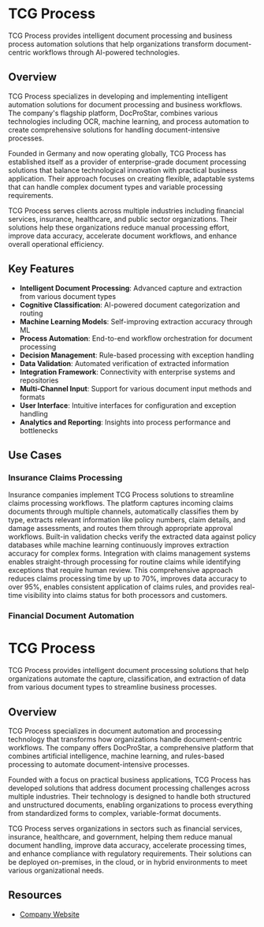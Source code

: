 # TCG Process

TCG Process provides intelligent document processing and business process automation solutions that help organizations transform document-centric workflows through AI-powered technologies.

## Overview

TCG Process specializes in developing and implementing intelligent automation solutions for document processing and business workflows. The company's flagship platform, DocProStar, combines various technologies including OCR, machine learning, and process automation to create comprehensive solutions for handling document-intensive processes.

Founded in Germany and now operating globally, TCG Process has established itself as a provider of enterprise-grade document processing solutions that balance technological innovation with practical business application. Their approach focuses on creating flexible, adaptable systems that can handle complex document types and variable processing requirements.

TCG Process serves clients across multiple industries including financial services, insurance, healthcare, and public sector organizations. Their solutions help these organizations reduce manual processing effort, improve data accuracy, accelerate document workflows, and enhance overall operational efficiency.

## Key Features

- **Intelligent Document Processing**: Advanced capture and extraction from various document types
- **Cognitive Classification**: AI-powered document categorization and routing
- **Machine Learning Models**: Self-improving extraction accuracy through ML
- **Process Automation**: End-to-end workflow orchestration for document processing
- **Decision Management**: Rule-based processing with exception handling
- **Data Validation**: Automated verification of extracted information
- **Integration Framework**: Connectivity with enterprise systems and repositories
- **Multi-Channel Input**: Support for various document input methods and formats
- **User Interface**: Intuitive interfaces for configuration and exception handling
- **Analytics and Reporting**: Insights into process performance and bottlenecks

## Use Cases

### Insurance Claims Processing

Insurance companies implement TCG Process solutions to streamline claims processing workflows. The platform captures incoming claims documents through multiple channels, automatically classifies them by type, extracts relevant information like policy numbers, claim details, and damage assessments, and routes them through appropriate approval workflows. Built-in validation checks verify the extracted data against policy databases while machine learning continuously improves extraction accuracy for complex forms. Integration with claims management systems enables straight-through processing for routine claims while identifying exceptions that require human review. This comprehensive approach reduces claims processing time by up to 70%, improves data accuracy to over 95%, enables consistent application of claims rules, and provides real-time visibility into claims status for both processors and customers.

### Financial Document Automation
# TCG Process

TCG Process provides intelligent document processing solutions that help organizations automate the capture, classification, and extraction of data from various document types to streamline business processes.

## Overview

TCG Process specializes in document automation and processing technology that transforms how organizations handle document-centric workflows. The company offers DocProStar, a comprehensive platform that combines artificial intelligence, machine learning, and rules-based processing to automate document-intensive processes.

Founded with a focus on practical business applications, TCG Process has developed solutions that address document processing challenges across multiple industries. Their technology is designed to handle both structured and unstructured documents, enabling organizations to process everything from standardized forms to complex, variable-format documents.

TCG Process serves organizations in sectors such as financial services, insurance, healthcare, and government, helping them reduce manual document handling, improve data accuracy, accelerate processing times, and enhance compliance with regulatory requirements. Their solutions can be deployed on-premises, in the cloud, or in hybrid environments to meet various organizational needs.

## Resources

- [Company Website](https://www.tcgprocess.com/)
